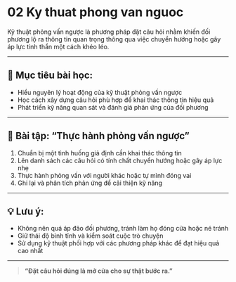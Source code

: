# 02 Ky thuat phong van nguoc

Kỹ thuật phỏng vấn ngược là phương pháp đặt câu hỏi nhằm khiến đối phương lộ ra thông tin quan trọng thông qua việc chuyển hướng hoặc gây áp lực tinh thần một cách khéo léo.

---

## 🧠 Mục tiêu bài học:
- Hiểu nguyên lý hoạt động của kỹ thuật phỏng vấn ngược
- Học cách xây dựng câu hỏi phù hợp để khai thác thông tin hiệu quả
- Phát triển kỹ năng quan sát và đánh giá phản ứng của đối phương

---

## 🧪 Bài tập: “Thực hành phỏng vấn ngược”
1. Chuẩn bị một tình huống giả định cần khai thác thông tin
2. Lên danh sách các câu hỏi có tính chất chuyển hướng hoặc gây áp lực nhẹ
3. Thực hành phỏng vấn với người khác hoặc tự mình đóng vai
4. Ghi lại và phân tích phản ứng để cải thiện kỹ năng

---

## 💡 Lưu ý:
- Không nên quá áp đảo đối phương, tránh làm họ đóng cửa hoặc né tránh
- Giữ thái độ bình tĩnh và kiểm soát cuộc trò chuyện
- Sử dụng kỹ thuật phối hợp với các phương pháp khác để đạt hiệu quả cao nhất

---

> **“Đặt câu hỏi đúng là mở cửa cho sự thật bước ra.”**
